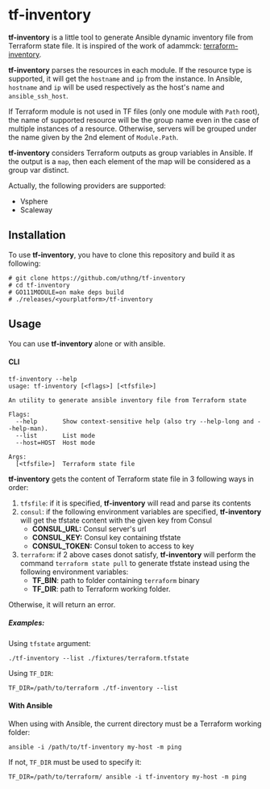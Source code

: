 # tf-inventory
**tf-inventory** is a little tool to generate Ansible dynamic inventory file from Terraform state file. It is inspired of the work of adammck: [terraform-inventory](https://github.com/adammck/terraform-inventory).

**tf-inventory** parses the resources in each module. If the resource type is supported, it will get the `hostname` and `ip` from the instance. In Ansible, `hostname` and `ip` will be used respectively as the host's name and `ansible_ssh_host`. 

If Terraform module is not used in TF files (only one module with `Path` root), the name of supported resource will be the group name even in the case of multiple instances of a resource. Otherwise, servers will be grouped under the name given by the 2nd element of `Module.Path`.

**tf-inventory** considers Terraform outputs as group variables in Ansible. If the output is a `map`, then each element of the map will be considered as a group var distinct.

Actually, the following providers are supported:
- Vsphere
- Scaleway

## Installation
To use **tf-inventory**, you have to clone this repository and build it as following:
```shell
# git clone https://github.com/uthng/tf-inventory
# cd tf-inventory
# GO111MODULE=on make deps build
# ./releases/<yourplatform>/tf-inventory
```

## Usage
You can use **tf-inventory** alone or with ansible.

#### CLI
```shell
tf-inventory --help
usage: tf-inventory [<flags>] [<tfsfile>]

An utility to generate ansible inventory file from Terraform state

Flags:
  --help       Show context-sensitive help (also try --help-long and --help-man).
  --list       List mode
  --host=HOST  Host mode

Args:
  [<tfsfile>]  Terraform state file
```

**tf-inventory** gets the content of Terraform state file in 3 following ways in order:

1. `tfsfile`: if it is specified, **tf-inventory** will read and parse its contents
2. `consul`: if the following environment variables are specified, **tf-inventory** will get the tfstate content with the given key from Consul
	- **CONSUL_URL:** Consul server's url
	- **CONSUL_KEY:** Consul key containing tfstate
	- **CONSUL_TOKEN:** Consul token to access to key
3. `terraform`: if 2 above cases donot satisfy, **tf-inventory** will perform the command `terraform state pull` to generate tfstate instead using the following environment variables:
	- **TF_BIN**: path to folder containing `terraform` binary
	- **TF_DIR**: path to Terraform working folder.

Otherwise, it will return an error.

##### Examples:
Using `tfstate` argument:
```shell
./tf-inventory --list ./fixtures/terraform.tfstate
```

Using `TF_DIR`:
```shell
TF_DIR=/path/to/terraform ./tf-inventory --list
```

#### With Ansible
When using with Ansible, the current directory must be a Terraform working folder:
```shell
ansible -i /path/to/tf-inventory my-host -m ping
```
If not, `TF_DIR` must be used to specify it:
```shell
TF_DIR=/path/to/terraform/ ansible -i tf-inventory my-host -m ping
```